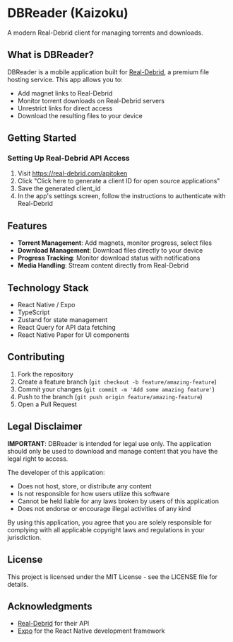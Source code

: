 # DBReader (Kaizoku)

A modern Real-Debrid client for managing torrents and downloads.

## What is DBReader?

DBReader is a mobile application built for [Real-Debrid](https://real-debrid.com), a premium file hosting service. This app allows you to:

- Add magnet links to Real-Debrid
- Monitor torrent downloads on Real-Debrid servers
- Unrestrict links for direct access
- Download the resulting files to your device

## Getting Started

### Setting Up Real-Debrid API Access

1. Visit https://real-debrid.com/apitoken
2. Click "Click here to generate a client ID for open source applications"
3. Save the generated client_id
4. In the app's settings screen, follow the instructions to authenticate with Real-Debrid

## Features

- **Torrent Management**: Add magnets, monitor progress, select files
- **Download Management**: Download files directly to your device
- **Progress Tracking**: Monitor download status with notifications
- **Media Handling**: Stream content directly from Real-Debrid

## Technology Stack

- React Native / Expo
- TypeScript
- Zustand for state management
- React Query for API data fetching
- React Native Paper for UI components

## Contributing

1. Fork the repository
2. Create a feature branch (`git checkout -b feature/amazing-feature`)
3. Commit your changes (`git commit -m 'Add some amazing feature'`)
4. Push to the branch (`git push origin feature/amazing-feature`)
5. Open a Pull Request

## Legal Disclaimer

**IMPORTANT**: DBReader is intended for legal use only. The application should only be used to download and manage content that you have the legal right to access.

The developer of this application:

- Does not host, store, or distribute any content
- Is not responsible for how users utilize this software
- Cannot be held liable for any laws broken by users of this application
- Does not endorse or encourage illegal activities of any kind

By using this application, you agree that you are solely responsible for complying with all applicable copyright laws and regulations in your jurisdiction.

## License

This project is licensed under the MIT License - see the LICENSE file for details.

## Acknowledgments

- [Real-Debrid](https://real-debrid.com) for their API
- [Expo](https://expo.dev) for the React Native development framework
